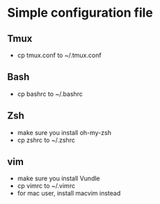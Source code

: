 # Simple configuration file 

## Tmux
- cp tmux.conf to ~/.tmux.conf

## Bash
- cp bashrc to ~/.bashrc

## Zsh
- make sure you install oh-my-zsh
- cp zshrc to ~/.zshrc

## vim
- make sure you install Vundle
- cp vimrc to ~/.vimrc
- for mac user, install macvim instead 